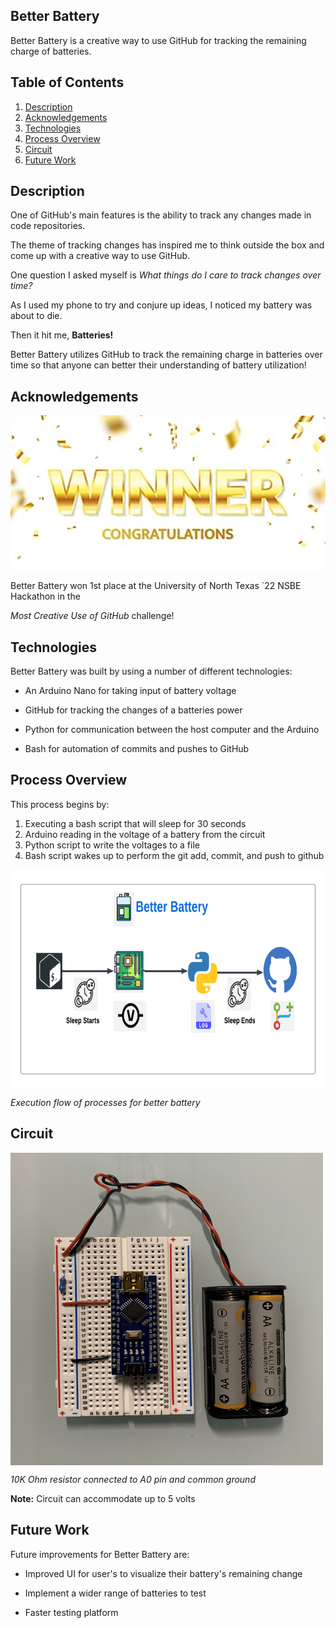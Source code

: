 ## Better Battery

Better Battery is a creative way to use GitHub for tracking the remaining charge of batteries.

## Table of Contents

1. [Description](#description)
2. [Acknowledgements](#ack)
3. [Technologies](#tech)
4. [Process Overview](#process)
5. [Circuit](#circuit)
6. [Future Work](#future)

## Description <a name="description"></a>

One of GitHub's main features is the ability to track any changes made in code repositories.

The theme of tracking changes has inspired me to think outside the box and come up with a creative way to use GitHub.

One question I asked myself is _What things do I care to track changes over time?_

As I used my phone to try and conjure up ideas, I noticed my battery was about to die.

Then it hit me, **Batteries!**

Better Battery utilizes GitHub to track the remaining charge in batteries over time so that anyone can better their understanding of battery utilization!

## Acknowledgements <a name="ack"></a>

<img align="center" alt="award" height= "250" width="1100" src="images/award.PNG"/>

Better Battery won 1st place at the University of North Texas `22 NSBE Hackathon in the

*Most Creative Use of GitHub* challenge!


## Technologies <a name="tech"></a>

Better Battery was built by using a number of different technologies:

- An Arduino Nano for taking input of battery voltage

- GitHub for tracking the changes of a batteries power

- Python for communication between the host computer and the Arduino

- Bash for automation of commits and pushes to GitHub

## Process Overview <a name="process"></a>

This process begins by:

1. Executing a bash script that will sleep for 30 seconds
2. Arduino reading in the voltage of a battery from the circuit
3. Python script to write the voltages to a file
4. Bash script wakes up to perform the git add, commit, and push to github

<img align="center" alt="process" height= "350" width="1100" src="images/process.png"/>

*Execution flow of processes for better battery*

## Circuit <a name="circuit"></a>

<img align="center" alt="circuit" height= "500" width="500" src="images/circuit.png"/>

*10K Ohm resistor connected to A0 pin and common ground*

**Note:** Circuit can accommodate up to 5 volts

## Future Work <a name="future"></a>

Future improvements for Better Battery are:

- Improved UI for user's to visualize their battery's remaining change

- Implement a wider range of batteries to test

- Faster testing platform
